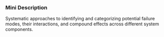 ### Mini Description

Systematic approaches to identifying and categorizing potential failure modes, their interactions, and compound effects across different system components.
